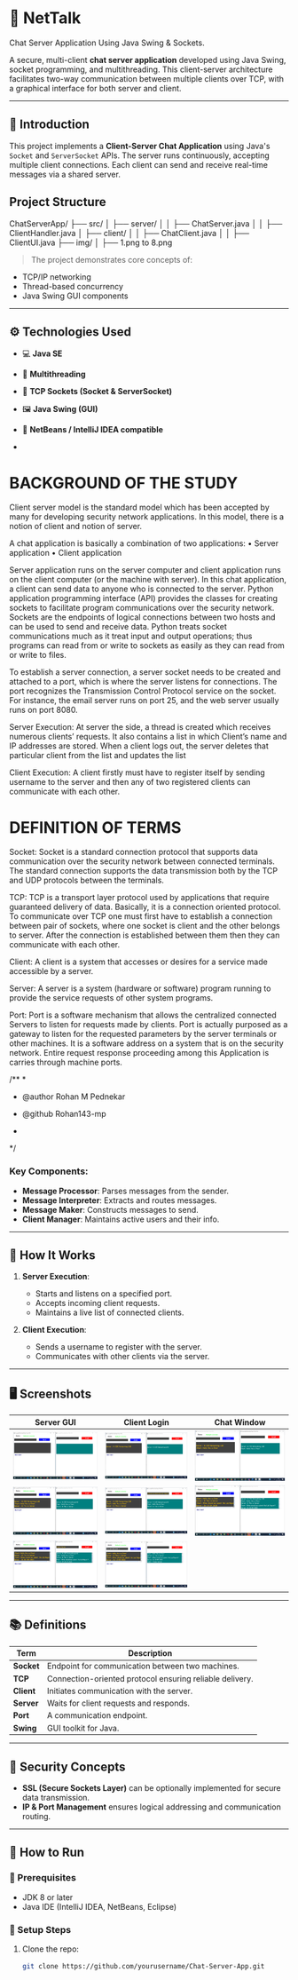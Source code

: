 # 💬 NetTalk
Chat Server Application Using Java Swing & Sockets.

A secure, multi-client **chat server application** developed using Java Swing, socket programming, and multithreading. This client-server architecture facilitates two-way communication between multiple clients over TCP, with a graphical interface for both server and client.

---

## 📖 Introduction

This project implements a **Client-Server Chat Application** using Java's `Socket` and `ServerSocket` APIs. The server runs continuously, accepting multiple client connections. Each client can send and receive real-time messages via a shared server.


## Project Structure 

ChatServerApp/
├── src/
│   ├── server/
│   │   ├── ChatServer.java
│   │   ├── ClientHandler.java
│   ├── client/
│   │   ├── ChatClient.java
│   │   ├── ClientUI.java
├── img/
│   ├── 1.png to 8.png


> The project demonstrates core concepts of:
- TCP/IP networking
- Thread-based concurrency
- Java Swing GUI components

---

## ⚙️ Technologies Used

- 💻 **Java SE**
- 🧵 **Multithreading**
- 📡 **TCP Sockets (Socket & ServerSocket)**
- 🖼️ **Java Swing (GUI)**
- 📂 **NetBeans / IntelliJ IDEA compatible**

-
# BACKGROUND OF THE STUDY 
Client server model is the standard model which has been accepted by many for developing security network applications. In this model, there is a notion of client and notion of server. 


A chat application is basically a combination of two applications: 
•	Server application 
•	Client application 


Server application runs on the server computer and client application runs on the client computer (or the machine with server). In this chat application, a client can send data to anyone who is connected to the server. 
Python application programming interface (API) provides the classes for creating sockets to facilitate program communications over the security network. Sockets are the endpoints of logical connections between two hosts and can be used to send and receive data. Python treats socket communications much as it treat input and output operations; thus programs can read from or write to sockets as easily as they can read from or write to files. 


To establish a server connection, a server socket needs to be created and attached to a port, which is where the server listens for connections. The port recognizes the Transmission Control Protocol service on the socket. For instance, the email server runs on port 25, and the web server usually runs on port 8080. 


Server Execution: At server the side, a thread is created which receives numerous clients’ requests. It also contains a list in which Client’s name and IP addresses are stored. When a client logs out, the server deletes that particular client from the list and updates the list 


Client Execution: A client firstly must have to register itself by sending username to the server and then any of two registered clients can communicate with each other. 

# DEFINITION OF TERMS 

Socket: Socket is a standard connection protocol that supports data communication over the security network between connected terminals. The standard connection supports the data transmission both by the TCP and UDP protocols between the terminals. 

TCP: TCP is a transport layer protocol used by applications that require guaranteed delivery of data. Basically, it is a connection oriented protocol. To communicate over TCP one must first have to establish a connection between pair of sockets, where one socket is client and the other belongs to server. After the connection is established between them then they can communicate with each other. 

Client: A client is a system that accesses or desires for a service made accessible by a server. 

Server: A server is a system (hardware or software) program running to provide the service requests of other system programs. 

Port: Port is a software mechanism that allows the centralized connected Servers to listen for requests made by clients. Port is actually purposed as a gateway to listen for the requested parameters by the server terminals or other machines. It is a software address on a system that is on the security network. Entire request response proceeding among this Application is carries through machine ports. 

/**
 * 
 * @author Rohan M Pednekar
 * @github Rohan143-mp

 *
 */


### Key Components:
- **Message Processor**: Parses messages from the sender.
- **Message Interpreter**: Extracts and routes messages.
- **Message Maker**: Constructs messages to send.
- **Client Manager**: Maintains active users and their info.

---

## 🧪 How It Works

1. **Server Execution**:
   - Starts and listens on a specified port.
   - Accepts incoming client requests.
   - Maintains a live list of connected clients.

2. **Client Execution**:
   - Sends a username to register with the server.
   - Communicates with other clients via the server.

---

## 🖥️ Screenshots

| Server GUI | Client Login | Chat Window |
|------------|--------------|-------------|
| ![Server](img/1.png) | ![Login](img/2.png) | ![Chat](img/3.png) |
| ![Msg Sent](img/4.png) | ![Msg Received](img/5.png) | ![Connected Clients](img/6.png) |
| ![Exit Screen](img/7.png) | ![Message Log](img/8.png) |

---

## 📚 Definitions

| Term | Description |
|------|-------------|
| **Socket** | Endpoint for communication between two machines. |
| **TCP** | Connection-oriented protocol ensuring reliable delivery. |
| **Client** | Initiates communication with the server. |
| **Server** | Waits for client requests and responds. |
| **Port** | A communication endpoint. |
| **Swing** | GUI toolkit for Java. |

---

## 🔐 Security Concepts

- **SSL (Secure Sockets Layer)** can be optionally implemented for secure data transmission.
- **IP & Port Management** ensures logical addressing and communication routing.

---

## 🚀 How to Run

### 🧱 Prerequisites

- JDK 8 or later
- Java IDE (IntelliJ IDEA, NetBeans, Eclipse)

### 🔧 Setup Steps

1. Clone the repo:
   ```bash
   git clone https://github.com/yourusername/Chat-Server-App.git

